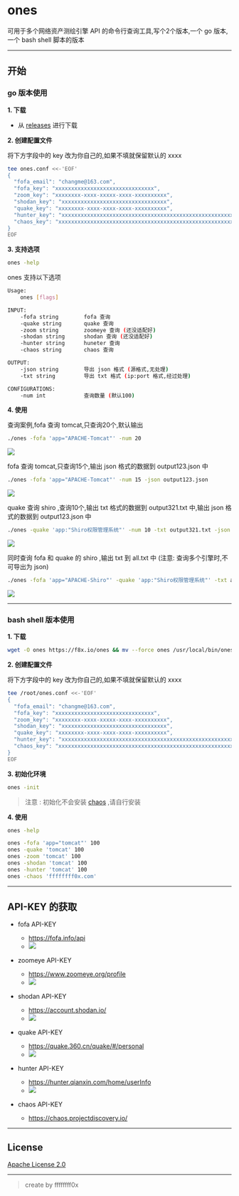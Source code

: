 # ones

可用于多个网络资产测绘引擎 API 的命令行查询工具,写个2个版本,一个 go 版本,一个 bash shell 脚本的版本

---

## 开始

### go 版本使用

**1. 下载**
- 从 [releases](https://github.com/ffffffff0x/ones/releases) 进行下载

**2. 创建配置文件**

将下方字段中的 key 改为你自己的,如果不填就保留默认的 xxxx
```bash
tee ones.conf <<-'EOF'
{
  "fofa_email": "changme@163.com",
  "fofa_key": "xxxxxxxxxxxxxxxxxxxxxxxxxxxxxxx",
  "zoom_key": "xxxxxxxx-xxxx-xxxxx-xxxx-xxxxxxxxxx",
  "shodan_key": "xxxxxxxxxxxxxxxxxxxxxxxxxxxxxxxxx",
  "quake_key": "xxxxxxxx-xxxx-xxxx-xxxx-xxxxxxxxxx",
  "hunter_key": "xxxxxxxxxxxxxxxxxxxxxxxxxxxxxxxxxxxxxxxxxxxxxxxxxxxxxxxxxxxxxxxx",
  "chaos_key": "xxxxxxxxxxxxxxxxxxxxxxxxxxxxxxxxxxxxxxxxxxxxxxxxxxxxxxxxxxxxxxxx"
}
EOF
```

**3. 支持选项**

```bash
ones -help
```

ones 支持以下选项
```bash
Usage:
    ones [flags]

INPUT:
    -fofa string        fofa 查询
    -quake string       quake 查询
    -zoom string        zoomeye 查询 (还没适配好)
    -shodan string      shodan 查询 (还没适配好)
    -hunter string      huneter 查询
    -chaos string       chaos 查询

OUTPUT:
    -json string        导出 json 格式 (源格式,无处理)
    -txt string         导出 txt 格式 (ip:port 格式,经过处理)

CONFIGURATIONS:
    -num int            查询数量 (默认100)
```

**4. 使用**

查询案例,fofa 查询 tomcat,只查询20个,默认输出
```bash
./ones -fofa 'app="APACHE-Tomcat"' -num 20
```

![](./img/11.png)

fofa 查询 tomcat,只查询15个,输出 json 格式的数据到 output123.json 中
```bash
./ones -fofa 'app="APACHE-Tomcat"' -num 15 -json output123.json
```

![](./img/12.png)

quake 查询 shiro ,查询10个,输出 txt 格式的数据到 output321.txt 中,输出 json 格式的数据到 output123.json 中
```bash
./ones -quake 'app:"Shiro权限管理系统"' -num 10 -txt output321.txt -json output123.json
```

![](./img/13.png)

同时查询 fofa 和 quake 的 shiro ,输出 txt 到 all.txt 中 (注意: 查询多个引擎时,不可导出为 json)
```bash
./ones -fofa 'app="APACHE-Shiro"' -quake 'app:"Shiro权限管理系统"' -txt all.txt
```

![](./img/14.png)

---

### bash shell 版本使用

**1. 下载**
```bash
wget -O ones https://f8x.io/ones && mv --force ones /usr/local/bin/ones && chmod +x /usr/local/bin/ones
```

**2. 创建配置文件**

将下方字段中的 key 改为你自己的,如果不填就保留默认的 xxxx
```bash
tee /root/ones.conf <<-'EOF'
{
  "fofa_email": "changme@163.com",
  "fofa_key": "xxxxxxxxxxxxxxxxxxxxxxxxxxxxxxx",
  "zoom_key": "xxxxxxxx-xxxx-xxxxx-xxxx-xxxxxxxxxx",
  "shodan_key": "xxxxxxxxxxxxxxxxxxxxxxxxxxxxxxxxx",
  "quake_key": "xxxxxxxx-xxxx-xxxx-xxxx-xxxxxxxxxx",
  "hunter_key": "xxxxxxxxxxxxxxxxxxxxxxxxxxxxxxxxxxxxxxxxxxxxxxxxxxxxxxxxxxxxxxxx",
  "chaos_key": "xxxxxxxxxxxxxxxxxxxxxxxxxxxxxxxxxxxxxxxxxxxxxxxxxxxxxxxxxxxxxxxx"
}
EOF
```

**3. 初始化环境**
```bash
ones -init
```

> 注意 : 初始化不会安装 [chaos](https://github.com/projectdiscovery/chaos-client) ,请自行安装

**4. 使用**

```bash
ones -help

ones -fofa 'app="tomcat"' 100
ones -quake 'tomcat' 100
ones -zoom 'tomcat' 100
ones -shodan 'tomcat' 100
ones -hunter 'tomcat' 100
ones -chaos 'ffffffff0x.com'
```

---

## API-KEY 的获取

- fofa API-KEY
    - https://fofa.info/api
    - ![](./img/10.png)

- zoomeye API-KEY
    - https://www.zoomeye.org/profile
    - ![](./img/6.png)

- shodan API-KEY
    - https://account.shodan.io/
    - ![](./img/7.png)

- quake API-KEY
    - https://quake.360.cn/quake/#/personal
    - ![](./img/8.webp)

- hunter API-KEY
    - https://hunter.qianxin.com/home/userInfo
    - ![](./img/9.png)

- chaos API-KEY
    - https://chaos.projectdiscovery.io/

---

## License

[Apache License 2.0](https://github.com/ffffffff0x/name-fuzz/blob/main/LICENSE)

---

> create by ffffffff0x

